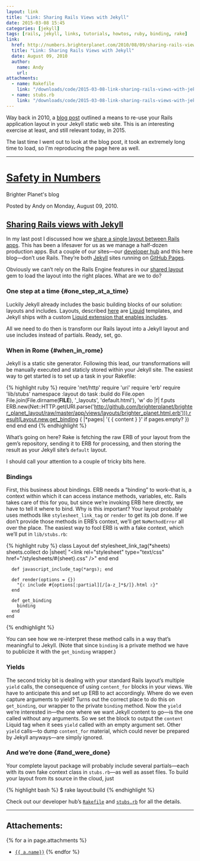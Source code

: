 ```yaml
---
layout: link
title: "Link: Sharing Rails Views with Jekyll"
date: 2015-03-08 15:45
categories: [jekyll]
tags: [rails, jekyll, links, tutorials, howtos, ruby, binding, rake]
link:
  href: http://numbers.brighterplanet.com/2010/08/09/sharing-rails-views-with-jekyll/
  title: "Link: Sharing Rails Views with Jekyll"
  date: August 09, 2010
  author:
    name: Andy 
    url: 
attachments:
  - name: Rakefile
    link: "/downloads/code/2015-03-08-link-sharing-rails-views-with-jekyll/Rakefile"
  - name: stubs.rb
    link: "/downloads/code/2015-03-08-link-sharing-rails-views-with-jekyll/stubs.rb"
---
```

Way back in 2010, a [blog post]({{page.source}}) outlined a means to
re-use your Rails application layout in your Jekyll static web
site. This is an interesting exercise at least, and still relevant
today, in 2015.

The last time I went out to look at the blog post, it took an
extremely long time to load, so I'm reproducing the page here as
well.


*******



# [Safety in Numbers](http://numbers.brighterplanet.com/)

Brighter Planet's blog

Posted by Andy on Monday, August 09, 2010.

## [Sharing Rails views with Jekyll](http://numbers.brighterplanet.com/2010/08/09/sharing-rails-views-with-jekyll)

In my last post I discussed how we [share a single layout between Rails
apps](http://numbers.brighterplanet.com/2010/07/26/sharing-views-across-rails-3-apps).
This has been a lifesaver for us as we manage a half-dozen production
apps. But a couple of our sites—our [developer
hub](http://brighterplanet.github.com/) and this here blog—don’t use
Rails. They’re both [Jekyll](http://github.com/mojombo/jekyll) sites
running on [GitHub Pages](http://pages.github.com/).

Obviously we can’t rely on the Rails Engine features in our [shared
layout](http://github.com/brighterplanet/brighter_planet_layout) gem to
load the layout into the right places. What are we to do?

### One step at a time {#one_step_at_a_time}

Luckily Jekyll already includes the basic building blocks of our
solution: layouts and includes. Layouts, described
[here](http://wiki.github.com/mojombo/jekyll/usage) are
[Liquid](http://github.com/tobi/liquid) templates, and Jekyll ships with
a custom [Liquid extension that enables
includes](http://wiki.github.com/mojombo/jekyll/liquid-extensions).

All we need to do then is transform our Rails layout into a Jekyll
layout and use includes instead of partials. Ready, set, go.

### When in Rome {#when_in_rome}

Jekyll is a static site generator. Following this lead, our
transformations will be manually executed and staticly stored within
your Jekyll site. The easiest way to get started is to set up a task in
your Rakefile:


{% highlight ruby %}
    require 'net/http'
    require 'uri'
    require 'erb'
    require 'lib/stubs'
    namespace :layout do
      task :build do
        File.open File.join(File.dirname(__FILE__), '_layouts', 'default.html'), 'w' do |f|
          f.puts ERB.new(Net::HTTP.get(URI.parse('http://github.com/brighterplanet/brighter_planet_layout/raw/master/app/views/layouts/brighter_planet.html.erb'))).result(Layout.new.get_binding  { |*pages| '{ { content } }' if pages.empty? })
        end
      end
    end
{% endhighlight %}

What’s going on here? Rake is fetching the raw ERB of your layout from
the gem’s repository, sending it to ERB for processing, and then storing
the result as your Jekyll site’s `default` layout.

I should call your attention to a couple of tricky bits here.

### Bindings

First, this business about bindings. ERB needs a “binding” to work–that
is, a context within which it can access instance methods, variables,
etc. Rails takes care of this for you, but since we’re invoking ERB here
directly, we have to tell it where to bind. Why is this important? Your
layout probably uses methods like `stylesheet_link_tag` or `render` to
get its job done. If we don’t provide those methods in ERB’s context,
we’ll get `NoMethodError` all over the place. The easiest way to fool
ERB is with a fake context, which we’ll put in `lib/stubs.rb`:


{% highlight ruby %}
    class Layout
      def stylesheet_link_tag(*sheets)
        sheets.collect do |sheet|
          "<link rel=\"stylesheet\" type=\"text/css\" href=\"/stylesheets/#{sheet}.css\" />"
        end
      end
      
      def javascript_include_tag(*args); end
      
      def render(options = {})
        "{٪ include #{options[:partial][/[a-z_]*$/]}.html ٪}"
      end
      
      def get_binding
        binding
      end
    end
{% endhighlight %}

You can see how we re-interpret these method calls in a way that’s
meaningful to Jekyll. (Note that since `binding` is a private method we
have to publicize it with the `get_binding` wrapper.)

### Yields

The second tricky bit is dealing with your standard Rails layout’s
multiple `yield` calls, the consequence of using `content_for` blocks in
your views. We have to anticipate this and set up ERB to act
accordingly. Where do we even capture arguments to yield? Turns out the
correct place to do this on `get_binding`, our wrapper to the private
`binding` method. Now the `yield` we’re interested in—the one where we
want Jekyll content to go—is the one called without any arguments. So we
set the block to output the `content` Liquid tag when it sees `yield`
called with an empty argument set. Other `yield` calls—to dump
`content_for` material, which could never be prepared by Jekyll
anyways—are simply ignored.

### And we’re done {#and_were_done}

Your complete layout package will probably include several partials—each
with its own fake context class in `stubs.rb`—as well as asset files. To
build your layout from its source in the cloud, just


{% highlight bash %}
    $ rake layout:build
{% endhighlight %}


Check out our developer hub’s
[`Rakefile`](http://github.com/brighterplanet/brighterplanet.github.com/blob/master/Rakefile)
and
[`stubs.rb`](http://github.com/brighterplanet/brighterplanet.github.com/blob/master/lib/stubs.rb)
for all the details.


*******

## Attachements:

{% for a in page.attachments %}
* [`{{ a.name}}`]({{a.link}})
{% endfor %}
